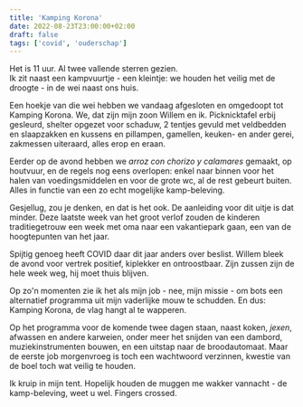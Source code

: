 ```yaml
---
title: 'Kamping Korona'
date: 2022-08-23T23:00:00+02:00
draft: false
tags: ['covid', 'ouderschap']
---
```


Het is 11 uur. Al twee vallende sterren gezien.   
Ik zit naast een kampvuurtje - een kleintje: we houden het veilig met de droogte - in de wei naast ons huis. 

Een hoekje van die wei hebben we vandaag afgesloten en omgedoopt tot Kamping Korona. We, dat zijn mijn zoon Willem en ik. Picknicktafel erbij gesleurd, shelter opgezet voor schaduw, 2 tentjes gevuld met veldbedden en slaapzakken en kussens en pillampen, gamellen, keuken- en ander gerei, zakmessen uiteraard, alles erop en eraan.   

Eerder op de avond hebben we _arroz con chorizo y calamares_ gemaakt, op houtvuur, en de regels nog eens overlopen: enkel naar binnen voor het halen van voedingsmiddelen en voor de grote wc, al de rest gebeurt buiten. Alles in functie van een zo echt mogelijke kamp-beleving. 

Gesjellug, zou je denken, en dat is het ook. De aanleiding voor dit uitje is dat minder. Deze laatste week van het groot verlof zouden de kinderen traditiegetrouw een week met oma naar een vakantiepark gaan, een van de hoogtepunten van het jaar.  

Spijtig genoeg heeft COVID daar dit jaar anders over beslist. Willem bleek de avond voor vertrek positief, kiplekker en ontroostbaar. Zijn zussen zijn de hele week weg, hij moet thuis blijven. 

Op zo'n momenten zie ik het als mijn job - nee, mijn missie - om bots een alternatief programma uit mijn vaderlijke mouw te schudden. En dus: Kamping Korona, de vlag hangt al te wapperen. 

Op het programma voor de komende twee dagen staan, naast koken, _jexen_, afwassen en andere karweien, onder meer het snijden van een dambord, muziekinstrumenten bouwen, en een uitstap naar de broodautomaat. Maar de eerste job morgenvroeg is toch een wachtwoord verzinnen, kwestie van de boel toch wat veilig te houden.    

Ik kruip in mijn tent. Hopelijk houden de muggen me wakker vannacht - de kamp-beleving, weet u wel. Fingers crossed.   

 


